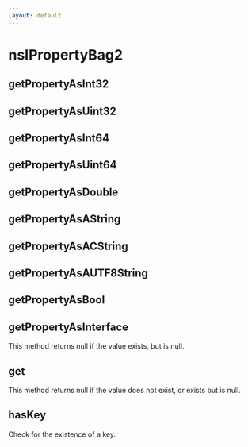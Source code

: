 ```yaml
---
layout: default
---
```


# nsIPropertyBag2 #

## getPropertyAsInt32 ##

## getPropertyAsUint32 ##

## getPropertyAsInt64 ##

## getPropertyAsUint64 ##

## getPropertyAsDouble ##

## getPropertyAsAString ##

## getPropertyAsACString ##

## getPropertyAsAUTF8String ##

## getPropertyAsBool ##

## getPropertyAsInterface ##

This method returns null if the value exists, but is null.


## get ##

This method returns null if the value does not exist,
or exists but is null.


## hasKey ##

Check for the existence of a key.

